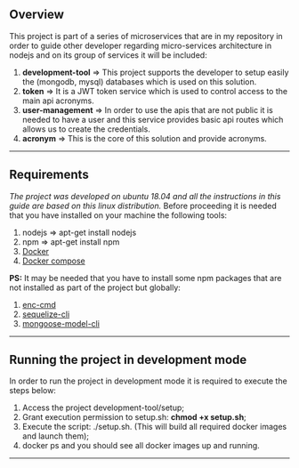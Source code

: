 ## Overview

This project is part of a series of microservices that are in my repository in order to guide other developer regarding micro-services architecture in nodejs and on its group of services it will be included:

1. **development-tool** => This project supports the developer to setup easily the (mongodb, mysql) databases which is used on this solution.
2. **token** => It is a JWT token service which is used to control access to the main api acronyms.
3. **user-management** => In order to use the apis that are not public it is needed to have a user and this service provides basic api routes which allows us to create the credentials.
4. **acronym** => This is the core of this solution and provide acronyms.
---

## Requirements

*The project was developed on ubuntu 18.04 and all the instructions in this guide are based on this linux distribution.*
Before proceeding it is needed that you have installed on your machine the following tools:

1. nodejs => apt-get install nodejs
2. npm => apt-get install npm
3. [Docker](https://docs.docker.com/engine/install/ubuntu/)
4. [Docker compose](https://docs.docker.com/compose/install/)

**PS:** It may be needed that you have to install some npm packages that are not installed as part of the project but globally:

1. [enc-cmd](https://www.npmjs.com/package/env-cmd)
2. [sequelize-cli](https://www.npmjs.com/package/sequelize-cli)
3. [mongoose-model-cli](https://www.npmjs.com/package/mongoose-model-cli)

---

## Running the project in development mode

In order to run the project in development mode it is required to execute the steps below:

1. Access the project development-tool/setup;
2. Grant execution permission to setup.sh: **chmod +x setup.sh**;
3. Execute the script: ./setup.sh. (This will build all required docker images and launch them);
4. docker ps and you should see all docker images up and running.

---

